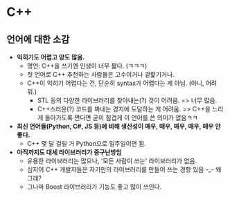 # C++

## 언어에 대한 소감
- **익히기도 어렵고 양도 많음.**
  - 명언: C++을 쓰기엔 인생이 너무 짧다. (ㅋㅋㅋ)
  - 첫 언어로 C++ 추천하는 사람들은 고수이거나 겉핥기거나.
  - C++이 익히기 어렵다는 건, 단순히 syntax가 어렵다는 게 아님. (아니, 어려워.)
    - STL 등의 다양한 라이브러리를 찾아내는(?) 것이 어려움. => 너무 많음.
    - C++스러운(?) 코드를 짜내는 경지에 도달하는 게 어려움. => C++을 느리게 돌아가도록 짠다면 굳이 힘겹게 이 언어를 쓴 의미가 없음ㅋㅋ
- **최신 언어들(Python, C#, JS 등)에 비해 생산성이 매우, 매우, 매우, 매우, 매우 안좋다.**
  - C++ 몇 달 걸릴 거 Python으로 일주일이면 됨.
- **아직까지도 대세 라이브러리가 중구난방임**
  - 유용한 라이브러리는 많으나, '모든 사람이 쓰는' 라이브러리가 없음.
  - 심지어 C++ 개발자들은 자기만의 라이브러리를 만들어 쓰는 경항 있음 -_- 왜그래?
  - 그나마 Boost 라이브러리가 기능도 좋고 많이 쓰인다.
